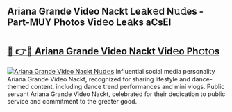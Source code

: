 ## Ariana Grande Video Nackt Le𝚊k𝚎d N𝚞𝚍es - Part-MUY Photos Vid𝚎o Le𝚊ks aCsEI

# <h2><a href="http://fb67y6.evod.top/?m=Ariana+Grande+Video+Nackt">🔗 👉🔴 Ariana Grande Video Nackt Vid𝚎o Ph𝚘t𝚘s</a></h2>

[![Ariana Grande Video Nackt N𝚞d𝚎s](https://i.imgur.com/8V9OHl7.gif)](http://fb67y6.evod.top/?m=Ariana+Grande+Video+Nackt)
Influential social media personality Ariana Grande Video Nackt, recognized for sharing lifestyle and dance-themed content, including dance trend performances and mini vlogs. Public servant Ariana Grande Video Nackt, celebrated for their dedication to public service and commitment to the greater good. 

